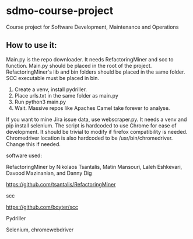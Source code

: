 # sdmo-course-project
Course project for Software Development, Maintenance and Operations

## How to use it:
Main.py is the repo downloader. It needs RefactoringMiner and scc to function. Main.py should be placed in the root of the project. RefactoringMiner's lib and bin folders should be placed in the same folder. SCC executable must be placed in bin. 

1. Create a venv, install pydriller.
2. Place urls.txt in the same folder as main.py
3. Run python3 main.py
4. Wait. Massive repos like Apaches Camel take forever to analyse.

If you want to mine Jira issue data, use webscraper.py. It needs a venv and pip install selenium. The script is hardcoded to use Chrome for ease of development. It should be trivial to modify if firefox compatibility is needed. Chromedriver location is also hardcoded to be /usr/bin/chromedriver. Change this if needed.


software used:

RefactoringMiner by Nikolaos Tsantalis, Matin Mansouri, Laleh Eshkevari, Davood Mazinanian, and Danny Dig

https://github.com/tsantalis/RefactoringMiner

scc

https://github.com/boyter/scc

Pydriller

Selenium, chromewebdriver
